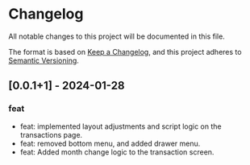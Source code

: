 # Changelog

All notable changes to this project will be documented in this file.

The format is based on [Keep a Changelog](https://keepachangelog.com/en/1.0.0/),
and this project adheres to [Semantic Versioning](https://semver.org/spec/v2.0.0.html).

## [0.0.1+1] - 2024-01-28

### feat

- feat: implemented layout adjustments and script logic on the transactions page.
- feat: removed bottom menu, and added drawer menu.
- feat: Added month change logic to the transaction screen.
